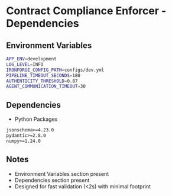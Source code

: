 # Contract Compliance Enforcer - Dependencies

## Environment Variables

```bash
APP_ENV=development
LOG_LEVEL=INFO
IRONFORGE_CONFIG_PATH=configs/dev.yml
PIPELINE_TIMEOUT_SECONDS=180
AUTHENTICITY_THRESHOLD=0.87
AGENT_COMMUNICATION_TIMEOUT=30
```

## Dependencies

- Python Packages

```txt
jsonschema>=4.23.0
pydantic>=2.8.0
numpy>=1.24.0
```

## Notes

- Environment Variables section present
- Dependencies section present
- Designed for fast validation (<2s) with minimal footprint
